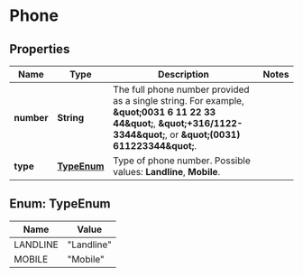 

# Phone


## Properties

| Name | Type | Description | Notes |
|------------ | ------------- | ------------- | -------------|
|**number** | **String** | The full phone number provided as a single string.  For example, **\&quot;0031 6 11 22 33 44\&quot;**, **\&quot;+316/1122-3344\&quot;**,    or **\&quot;(0031) 611223344\&quot;**. |  |
|**type** | [**TypeEnum**](#TypeEnum) | Type of phone number. Possible values:  **Landline**, **Mobile**.  |  |



## Enum: TypeEnum

| Name | Value |
|---- | -----|
| LANDLINE | &quot;Landline&quot; |
| MOBILE | &quot;Mobile&quot; |



